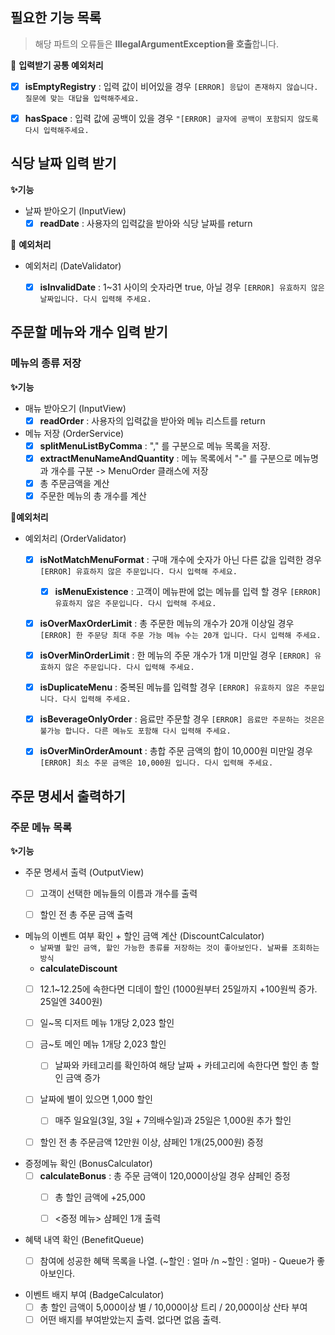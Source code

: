 
## 필요한 기능 목록
>해당 파트의 오류들은 **IllegalArgumentException을 호출**합니다.

🛑 **입력받기 공통 예외처리**
- [x] **isEmptyRegistry** : 입력 값이 비어있을 경우 `[ERROR] 응답이 존재하지 않습니다. 질문에 맞는 대답을 입력해주세요.`
- [x] **hasSpace** : 입력 값에 공백이 있을 경우 `"[ERROR] 글자에 공백이 포함되지 않도록 다시 입력해주세요.`


## 식당 날짜 입력 받기

**✨기능**
- 날짜 받아오기 (InputView)
  - [x] **readDate** : 사용자의 입력값을 받아와 식당 날짜를 return

🛑 **예외처리**
- 예외처리 (DateValidator)
  - [x] **isInvalidDate** : 1~31 사이의 숫자라면 true, 아닐 경우 `[ERROR] 유효하지 않은 날짜입니다. 다시 입력해 주세요.`



## 주문할 메뉴와 개수 입력 받기

### 메뉴의 종류 저장

**✨기능**

- 매뉴 받아오기 (InputView)
  - [x] **readOrder** : 사용자의 입력값을 받아와 메뉴 리스트를 return

- 메뉴 저장 (OrderService)
  - [x] **splitMenuListByComma** : "," 를 구분으로 메뉴 목록을 저장.
  - [x] **extractMenuNameAndQuantity** : 메뉴 목록에서 "-" 를 구분으로 메뉴명과 개수를 구분 -> MenuOrder 클래스에 저장
  - [x] 총 주문금액을 계산
  - [x] 주문한 메뉴의 총 개수를 계산

**🛑예외처리**
- 예외처리 (OrderValidator)
  - [x] **isNotMatchMenuFormat** : 구매 개수에 숫자가 아닌 다른 값을 입력한 경우 `[ERROR] 유효하지 않은 주문입니다. 다시 입력해 주세요.`
    - [x] **isMenuExistence** : 고객이 메뉴판에 없는 메뉴를 입력 할 경우 `[ERROR] 유효하지 않은 주문입니다. 다시 입력해 주세요.`
  - [x] **isOverMaxOrderLimit** : 총 주문한 메뉴의 개수가 20개 이상일 경우 `[ERROR] 한 주문당 최대 주문 가능 메뉴 수는 20개 입니다. 다시 입력해 주세요.`
  - [x] **isOverMinOrderLimit** : 한 메뉴의 주문 개수가 1개 미만일 경우 `[ERROR] 유효하지 않은 주문입니다. 다시 입력해 주세요.`
  - [x] **isDuplicateMenu** : 중복된 메뉴를 입력할 경우 `[ERROR] 유효하지 않은 주문입니다. 다시 입력해 주세요.`
  - [x] **isBeverageOnlyOrder** : 음료만 주문할 경우 `[ERROR] 음료만 주문하는 것은은 불가능 합니다. 다른 메뉴도 포함해 다시 입력해 주세요.`
  - [x] **isOverMinOrderAmount** : 총합 주문 금액의 합이 10,000원 미만일 경우 `[ERROR] 최소 주문 금액은 10,000원 입니다. 다시 입력해 주세요.`


## 주문 명세서 출력하기
### 주문 메뉴 목록
**✨기능**
- 주문 명세서 출력 (OutputView)
  - [ ] 고객이 선택한 메뉴들의 이름과 개수를 출력
  - [ ] 할인 전 총 주문 금액 출력


- 메뉴의 이벤트 여부 확인 + 할인 금액 계산 (DiscountCalculator)
  - `날짜별 할인 금액, 할인 가능한 종류를 저장하는 것이 좋아보인다. 날짜를 조회하는 방식`
  -  **calculateDiscount** 
  - [ ] 12.1~12.25에 속한다면 디데이 할인 (1000원부터 25일까지 +100원씩 증가. 25일엔 3400원)
  - [ ] 일~목 디저트 메뉴 1개당 2,023 할인
  - [ ] 금~토 메인 메뉴 1개당 2,023 할인
    - [ ] 날짜와 카테고리를 확인하여 해당 날짜 + 카테고리에 속한다면 할인 총 할인 금액 증가
  - [ ] 날짜에 별이 있으면 1,000 할인
    - [ ] 매주 일요일(3일, 3일 + 7의배수일)과 25일은 1,000원 추가 할인 
  - [ ] 할인 전 총 주문금액 12만원 이상, 샴페인 1개(25,000원) 증정


- 증정메뉴 확인 (BonusCalculator)
  - [ ] **calculateBonus** : 총 주문 금액이 120,000이상일 경우 샴페인 증정
    - [ ] 총 할인 금액에 +25,000
    - [ ] <증정 메뉴> 샴페인 1개 출력


- 혜택 내역 확인 (BenefitQueue)
  - [ ] 참여에 성공한 혜택 목록을 나열. (~할인 : 얼마 /n ~할인 : 얼마) - Queue가 좋아보인다.


- 이벤트 배지 부여 (BadgeCalculator)
  - [ ] 총 할인 금액이 5,000이상 별 / 10,000이상 트리 / 20,000이상 산타 부여
  - [ ] 어떤 배지를 부여받았는지 출력. 없다면 없음 출력.

